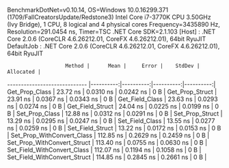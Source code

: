 
BenchmarkDotNet=v0.10.14, OS=Windows 10.0.16299.371 (1709/FallCreatorsUpdate/Redstone3)
Intel Core i7-3770K CPU 3.50GHz (Ivy Bridge), 1 CPU, 8 logical and 4 physical cores
Frequency=3435890 Hz, Resolution=291.0454 ns, Timer=TSC
.NET Core SDK=2.1.103
  [Host]     : .NET Core 2.0.6 (CoreCLR 4.6.26212.01, CoreFX 4.6.26212.01), 64bit RyuJIT
  DefaultJob : .NET Core 2.0.6 (CoreCLR 4.6.26212.01, CoreFX 4.6.26212.01), 64bit RyuJIT


                       Method |      Mean |     Error |    StdDev | Allocated |
----------------------------- |----------:|----------:|----------:|----------:|
               Get_Prop_Class |  23.72 ns | 0.0310 ns | 0.0242 ns |       0 B |
              Get_Prop_Struct |  23.91 ns | 0.0367 ns | 0.0343 ns |       0 B |
              Get_Field_Class |  23.63 ns | 0.0293 ns | 0.0274 ns |       0 B |
             Get_Field_Struct |  24.04 ns | 0.0225 ns | 0.0199 ns |       0 B |
               Set_Prop_Class |  12.88 ns | 0.0312 ns | 0.0291 ns |       0 B |
              Set_Prop_Struct |  13.29 ns | 0.0295 ns | 0.0247 ns |       0 B |
              Set_Field_Class |  13.55 ns | 0.0277 ns | 0.0259 ns |       0 B |
             Set_Field_Struct |  13.22 ns | 0.0172 ns | 0.0153 ns |       0 B |
   Set_Prop_WithConvert_Class | 112.85 ns | 0.2629 ns | 0.2459 ns |       0 B |
  Set_Prop_WithConvert_Struct | 113.40 ns | 0.0755 ns | 0.0630 ns |       0 B |
  Set_Field_WithConvert_Class | 112.07 ns | 0.1194 ns | 0.1058 ns |       0 B |
 Set_Field_WithConvert_Struct | 114.85 ns | 0.2845 ns | 0.2661 ns |       0 B |
